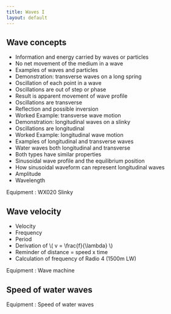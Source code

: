 ```yaml
---
title: Waves I
layout: default
---
```

## Wave concepts
* Information and energy carried by waves or particles
* No net movement of the medium in a wave
* Examples of waves and particles
* Demonstration: transverse waves on a long spring
* Oscillation of each point in a wave
* Oscillations are out of step or phase
* Result is apparent movement of wave profile
* Oscillations are transverse
* Reflection and possible inversion
* Worked Example: transverse wave motion
* Demonstration: longitudinal waves on a slinky 
* Oscillations are longitudinal
* Worked Example: longitudinal wave motion
* Examples of longitudinal and transverse waves
* Water waves both longitudinal and transverse
* Both types have similar properties
* Sinusoidal wave profile and the equilibrium position
* How sinusoidal waveform can represent longitudinal waves
* Amplitude
* Wavelength


Equipment
: WX020 Slinky

## Wave velocity
* Velocity
* Frequency
* Period
* Derivation of \\( v = \frac{f}{\lambda} \\)
* Reminder of distance = speed x time
* Calculation of frequency of Radio 4 (1500m LW)

Equipment
: Wave machine

## Speed of water waves

Equipment
: Speed of water waves

